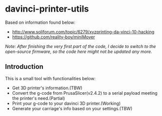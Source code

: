 # davinci-printer-utils

Based on information found below:

- http://www.soliforum.com/topic/6279/xyzprinting-da-vinci-10-hacking
- https://github.com/reality-boy/miniMover

*Note: After finishing the very first part of the code, I decide to switch to the open-source firmware, so the code here might not be updated any more.*

## Introduction

This is a small tool with functionalities below:

+ Get 3D printer's information.(TBW)
+ Convert the g-code from PrusaSlicer(v2.4.2) to a serial
  payload meeting the printer's need.(Partial)
+ Print your g-code to your davinci 3D printer.(Working)
+ Generate your carriage's info based on your settings.(TBW)

